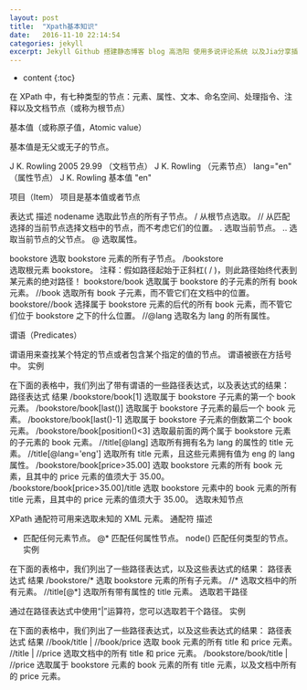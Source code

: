 ```yaml
---
layout: post
title:  "Xpath基本知识"
date:   2016-11-10 22:14:54
categories: jekyll
excerpt: Jekyll Github 搭建静态博客 blog 高浩阳 使用多说评论系统 以及Jia分享插件 参考git教程
---
```


* content
{:toc}


在 XPath 中，有七种类型的节点：元素、属性、文本、命名空间、处理指令、注释以及文档节点（或称为根节点）

基本值（或称原子值，Atomic value）

基本值是无父或无子的节点。
<?xml version="1.0" encoding="ISO-8859-1"?>

<bookstore>

<book>
  <title lang="en">Harry Potter</title>
  <author>J K. Rowling</author> 
  <year>2005</year>
  <price>29.99</price>
</book>

</bookstore>
<bookstore> （文档节点）
<author>J K. Rowling</author> （元素节点）
lang="en" （属性节点）
J K. Rowling 基本值
"en"

项目（Item） 项目是基本值或者节点

表达式	描述
nodename	选取此节点的所有子节点。
/	从根节点选取。
//	从匹配选择的当前节点选择文档中的节点，而不考虑它们的位置。
.	选取当前节点。
..	选取当前节点的父节点。
@	选取属性。

bookstore	选取 bookstore 元素的所有子节点。
/bookstore	
选取根元素 bookstore。
注释：假如路径起始于正斜杠( / )，则此路径始终代表到某元素的绝对路径！
bookstore/book	选取属于 bookstore 的子元素的所有 book 元素。
//book	选取所有 book 子元素，而不管它们在文档中的位置。
bookstore//book	选择属于 bookstore 元素的后代的所有 book 元素，而不管它们位于 bookstore 之下的什么位置。
//@lang	选取名为 lang 的所有属性。

谓语（Predicates）

谓语用来查找某个特定的节点或者包含某个指定的值的节点。
谓语被嵌在方括号中。
实例

在下面的表格中，我们列出了带有谓语的一些路径表达式，以及表达式的结果：
路径表达式	结果
/bookstore/book[1]	选取属于 bookstore 子元素的第一个 book 元素。
/bookstore/book[last()]	选取属于 bookstore 子元素的最后一个 book 元素。
/bookstore/book[last()-1]	选取属于 bookstore 子元素的倒数第二个 book 元素。
/bookstore/book[position()<3]	选取最前面的两个属于 bookstore 元素的子元素的 book 元素。
//title[@lang]	选取所有拥有名为 lang 的属性的 title 元素。
//title[@lang='eng']	选取所有 title 元素，且这些元素拥有值为 eng 的 lang 属性。
/bookstore/book[price>35.00]	选取 bookstore 元素的所有 book 元素，且其中的 price 元素的值须大于 35.00。
/bookstore/book[price>35.00]/title	选取 bookstore 元素中的 book 元素的所有 title 元素，且其中的 price 元素的值须大于 35.00。
选取未知节点

XPath 通配符可用来选取未知的 XML 元素。
通配符	描述
*	匹配任何元素节点。
@*	匹配任何属性节点。
node()	匹配任何类型的节点。
实例

在下面的表格中，我们列出了一些路径表达式，以及这些表达式的结果：
路径表达式	结果
/bookstore/*	选取 bookstore 元素的所有子元素。
//*	选取文档中的所有元素。
//title[@*]	选取所有带有属性的 title 元素。
选取若干路径

通过在路径表达式中使用“|”运算符，您可以选取若干个路径。
实例

在下面的表格中，我们列出了一些路径表达式，以及这些表达式的结果：
路径表达式	结果
//book/title | //book/price	选取 book 元素的所有 title 和 price 元素。
//title | //price	选取文档中的所有 title 和 price 元素。
/bookstore/book/title | //price	选取属于 bookstore 元素的 book 元素的所有 title 元素，以及文档中所有的 price 元素。


